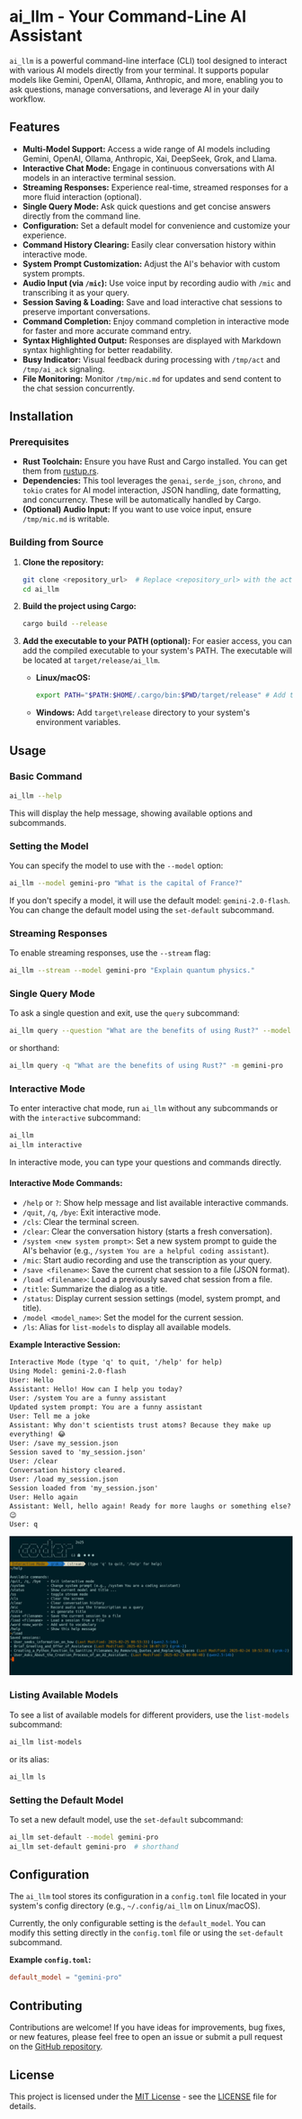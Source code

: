 # ai_llm - Your Command-Line AI Assistant

`ai_llm` is a powerful command-line interface (CLI) tool designed to interact with various AI models directly from your terminal. It supports popular models like Gemini, OpenAI, Ollama, Anthropic, and more, enabling you to ask questions, manage conversations, and leverage AI in your daily workflow.

## Features

* **Multi-Model Support:** Access a wide range of AI models including Gemini, OpenAI, Ollama, Anthropic, Xai, DeepSeek, Grok, and Llama.
* **Interactive Chat Mode:** Engage in continuous conversations with AI models in an interactive terminal session.
* **Streaming Responses:** Experience real-time, streamed responses for a more fluid interaction (optional).
* **Single Query Mode:** Ask quick questions and get concise answers directly from the command line.
* **Configuration:** Set a default model for convenience and customize your experience.
* **Command History Clearing:** Easily clear conversation history within interactive mode.
* **System Prompt Customization:** Adjust the AI's behavior with custom system prompts.
* **Audio Input (via `/mic`):** Use voice input by recording audio with `/mic` and transcribing it as your query.
* **Session Saving & Loading:** Save and load interactive chat sessions to preserve important conversations.
* **Command Completion:** Enjoy command completion in interactive mode for faster and more accurate command entry.
* **Syntax Highlighted Output:** Responses are displayed with Markdown syntax highlighting for better readability.
* **Busy Indicator:** Visual feedback during processing with `/tmp/act` and `/tmp/ai_ack` signaling.
* **File Monitoring:** Monitor `/tmp/mic.md` for updates and send content to the chat session concurrently.

## Installation

### Prerequisites

* **Rust Toolchain:** Ensure you have Rust and Cargo installed. You can get them from [rustup.rs](https://rustup.rs/).
* **Dependencies:** This tool leverages the `genai`, `serde_json`, `chrono`, and `tokio` crates for AI model interaction, JSON handling, date formatting, and concurrency. These will be automatically handled by Cargo.
* **(Optional) Audio Input:** If you want to use voice input, ensure `/tmp/mic.md` is writable.

### Building from Source

1. **Clone the repository:**
   ```bash
   git clone <repository_url>  # Replace <repository_url> with the actual repository URL
   cd ai_llm
   ```

2. **Build the project using Cargo:**
   ```bash
   cargo build --release
   ```

3. **Add the executable to your PATH (optional):**
   For easier access, you can add the compiled executable to your system's PATH. The executable will be located at `target/release/ai_llm`.

   * **Linux/macOS:**
     ```bash
     export PATH="$PATH:$HOME/.cargo/bin:$PWD/target/release" # Add to your .bashrc or .zshrc for persistence
     ```
   * **Windows:**
     Add `target\release` directory to your system's environment variables.

## Usage

### Basic Command
```bash
ai_llm --help
```
This will display the help message, showing available options and subcommands.

### Setting the Model
You can specify the model to use with the `--model` option:
```bash
ai_llm --model gemini-pro "What is the capital of France?"
```
If you don't specify a model, it will use the default model: `gemini-2.0-flash`. You can change the default model using the `set-default` subcommand.

### Streaming Responses
To enable streaming responses, use the `--stream` flag:
```bash
ai_llm --stream --model gemini-pro "Explain quantum physics."
```

### Single Query Mode
To ask a single question and exit, use the `query` subcommand:
```bash
ai_llm query --question "What are the benefits of using Rust?" --model gemini-pro
```
or shorthand:
```bash
ai_llm query -q "What are the benefits of using Rust?" -m gemini-pro
```

### Interactive Mode
To enter interactive chat mode, run `ai_llm` without any subcommands or with the `interactive` subcommand:
```bash
ai_llm
ai_llm interactive
```

In interactive mode, you can type your questions and commands directly.

#### **Interactive Mode Commands:**
* `/help` or `?`: Show help message and list available interactive commands.
* `/quit`, `/q`, `/bye`: Exit interactive mode.
* `/cls`: Clear the terminal screen.
* `/clear`: Clear the conversation history (starts a fresh conversation).
* `/system <new system prompt>`: Set a new system prompt to guide the AI's behavior (e.g., `/system You are a helpful coding assistant`).
* `/mic`: Start audio recording and use the transcription as your query.
* `/save <filename>`: Save the current chat session to a file (JSON format).
* `/load <filename>`: Load a previously saved chat session from a file.
* `/title`: Summarize the dialog as a title.
* `/status`: Display current session settings (model, system prompt, and title).
* `/model <model_name>`: Set the model for the current session.
* `/ls`: Alias for `list-models` to display all available models.

**Example Interactive Session:**
```
Interactive Mode (type 'q' to quit, '/help' for help)
Using Model: gemini-2.0-flash
User: Hello
Assistant: Hello! How can I help you today?
User: /system You are a funny assistant
Updated system prompt: You are a funny assistant
User: Tell me a joke
Assistant: Why don't scientists trust atoms? Because they make up everything! 😂
User: /save my_session.json
Session saved to 'my_session.json'
User: /clear
Conversation history cleared.
User: /load my_session.json
Session loaded from 'my_session.json'
User: Hello again
Assistant: Well, hello again! Ready for more laughs or something else? 😉
User: q
```
![Screenshot](asserts/ref1.png)

### Listing Available Models
To see a list of available models for different providers, use the `list-models` subcommand:
```bash
ai_llm list-models
```
or its alias:
```bash
ai_llm ls
```

### Setting the Default Model
To set a new default model, use the `set-default` subcommand:
```bash
ai_llm set-default --model gemini-pro
ai_llm set-default gemini-pro  # shorthand
```

## Configuration

The `ai_llm` tool stores its configuration in a `config.toml` file located in your system's config directory (e.g., `~/.config/ai_llm` on Linux/macOS).

Currently, the only configurable setting is the `default_model`. You can modify this setting directly in the `config.toml` file or using the `set-default` subcommand.

**Example `config.toml`:**
```toml
default_model = "gemini-pro"
```

## Contributing

Contributions are welcome! If you have ideas for improvements, bug fixes, or new features, please feel free to open an issue or submit a pull request on the [GitHub repository](<repository_url>).

## License

This project is licensed under the [MIT License](LICENSE) - see the [LICENSE](LICENSE) file for details.

